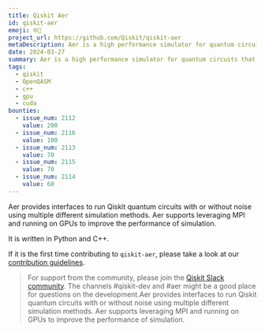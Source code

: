 ```yaml
---
title: Qiskit Aer
id: qiskit-aer
emoji: 🌐💨
project_url: https://github.com/Qiskit/qiskit-aer
metaDescription: Aer is a high performance simulator for quantum circuits that includes noise models
date: 2024-03-27
summary: Aer is a high performance simulator for quantum circuits that includes noise models
tags:
  - qiskit
  - OpenQASM
  - c++
  - gpu
  - cuda
bounties:
  - issue_num: 2112
    value: 200
  - issue_num: 2116
    value: 100
  - issue_num: 2113
    value: 70
  - issue_num: 2115
    value: 70
  - issue_num: 2114
    value: 60
---
```


Aer provides interfaces to run Qiskit quantum circuits with or without noise using multiple different simulation methods. Aer supports leveraging MPI and running on GPUs to improve the performance of simulation.

It is written in Python and C++.

If it is the first time contributing to `qiskit-aer`, please take a look at our [contribution guidelines](https://github.com/Qiskit/qiskit-aer/blob/main/CONTRIBUTING.md).

> For support from the community, please join the [Qiskit Slack community](https://qisk.it/join-slack). The channels #qiskit-dev and #aer might be a good place for questions on the development.Aer provides interfaces to run Qiskit quantum circuits with or without noise using multiple different simulation methods. Aer supports leveraging MPI and running on GPUs to improve the performance of simulation.
